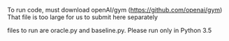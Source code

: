 To run code, must download openAI/gym (https://github.com/openai/gym)
That file is too large for us to submit here separately

files to run are oracle.py and baseline.py. Please run only in Python 3.5

